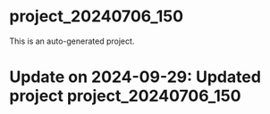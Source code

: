 # project_20240706_150

This is an auto-generated project.

# Update on 2024-09-29: Updated project project_20240706_150

